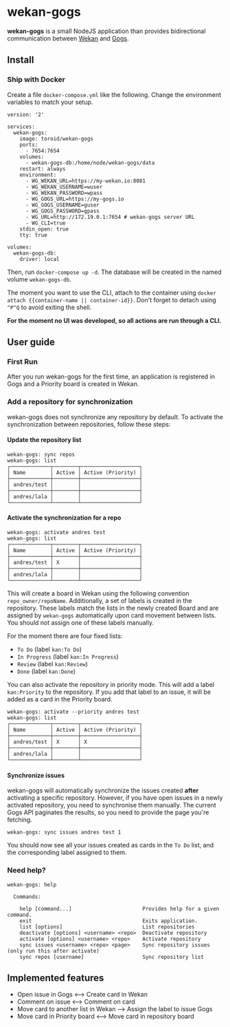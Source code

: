 # wekan-gogs

**wekan-gogs** is a small NodeJS application than provides bidirectional
communication between [Wekan](https://wekan.github.io) and
[Gogs](https://github.com/gogits/gogs).

## Install

### Ship with Docker

Create a file `docker-compose.yml` like the following. Change the environment
variables to match your setup.

```
version: '2'

services:
  wekan-gogs:
    image: toroid/wekan-gogs
    ports:
      - 7654:7654
    volumes:
      - wekan-gogs-db:/home/node/wekan-gogs/data
    restart: always
    environment:
      - WG_WEKAN_URL=https://my-wekan.io:8081
      - WG_WEKAN_USERNAME=wuser
      - WG_WEKAN_PASSWORD=wpass
      - WG_GOGS_URL=https://my-gogs.io
      - WG_GOGS_USERNAME=guser
      - WG_GOGS_PASSWORD=gpass
      - WG_URL=http://172.19.0.1:7654 # wekan-gogs server URL
      - WG_CLI=true
    stdin_open: true
    tty: true

volumes:
  wekan-gogs-db:
    driver: local
```

Then, run `docker-compose up -d`. The database will be created in the named
volume `wekan-gogs-db`.

The moment you want to use the CLI, attach to the container using `docker
attach {{container-name || container-id}}`. Don't forget to detach using `^P^Q`
to avoid exiting the shell.

**For the moment no UI was developed, so all actions are run through a CLI.**

## User guide

### First Run

After you run wekan-gogs for the first time, an application is registered in
Gogs and a Priority board is created in Wekan.

### Add a repository for synchronization

wekan-gogs does not synchronize any repository by default. To activate
the synchronization between repositories, follow these steps:

#### Update the repository list

```
wekan-gogs: sync repos
wekan-gogs: list
┌─────────────┬────────┬───────────────────┐
│ Name        │ Active │ Active (Priority) │
├─────────────┼────────┼───────────────────┤
│ andres/test │        │                   │
├─────────────┼────────┼───────────────────┤
│ andres/lala │        │                   │
└─────────────┴────────┴───────────────────┘
```

#### Activate the synchronization for a repo
```
wekan-gogs: activate andres test
wekan-gogs: list
┌─────────────┬────────┬───────────────────┐
│ Name        │ Active │ Active (Priority) │
├─────────────┼────────┼───────────────────┤
│ andres/test │ X      │                   │
├─────────────┼────────┼───────────────────┤
│ andres/lala │        │                   │
└─────────────┴────────┴───────────────────┘
```

This will create a board in Wekan using the following convention
`repo_owner/repoName`. Additionally, a set of labels is created in the
repository. These labels match the lists in the newly created Board and are
assigned by `wekan-gogs` automatically upon card movement between lists. You
should not assign one of these labels manually.

For the moment there are four fixed lists:

- `To Do` (label `kan:To Do`)
- `In Progress` (label `kan:In Progress`)
- `Review` (label `kan:Review`)
- `Done` (label `kan:Done`)

You can also activate the repository in priority mode. This will add a label
`kan:Priority` to the repository. If you add that label to an issue, it will be
added as a card in the Priority board.

```
wekan-gogs: activate --priority andres test
wekan-gogs: list
┌─────────────┬────────┬───────────────────┐
│ Name        │ Active │ Active (Priority) │
├─────────────┼────────┼───────────────────┤
│ andres/test │ X      │ X                 │
├─────────────┼────────┼───────────────────┤
│ andres/lala │        │                   │
└─────────────┴────────┴───────────────────┘
```

#### Synchronize issues

wekan-gogs will automatically synchronize the issues created **after**
activating a specific repository. However, if you have open issues in a
newly activated repository, you need to synchronise them manually. The
current Gogs API paginates the results, so you need to provide the page
you're fetching.

```
wekan-gogs: sync issues andres test 1
```

You should now see all your issues created as cards in the `To Do` list, and
the corresponding label assigned to them.

### Need help?

```
wekan-gogs: help

  Commands:

    help [command...]                       Provides help for a given command.
    exit                                    Exits application.
    list [options]                          List repositories
    deactivate [options] <username> <repo>  Deactivate repository
    activate [options] <username> <repo>    Activate repository
    sync issues <username> <repo> <page>    Sync repository issues (only run this after activate)
    sync repos [username]                   Sync repository list
```

## Implemented features

- Open issue in Gogs <--> Create card in Wekan
- Comment on issue <--> Comment on card
- Move card to another list in Wekan --> Assign the label to issue Gogs
- Move card in Priority board <--> Move card in repository board
